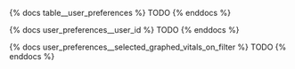 {% docs table__user_preferences %}
TODO
{% enddocs %}

{% docs user_preferences__user_id %}
TODO
{% enddocs %}

{% docs user_preferences__selected_graphed_vitals_on_filter %}
TODO
{% enddocs %}
